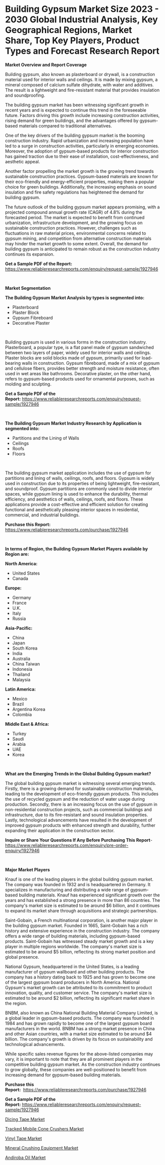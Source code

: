 <p><h1>Building Gypsum Market Size 2023 - 2030 Global Industrial Analysis, Key Geographical Regions, Market Share, Top Key Players, Product Types and Forecast Research Report</h1></p><p><strong>Market Overview and Report Coverage</strong></p>
<p><p>Building gypsum, also known as plasterboard or drywall, is a construction material used for interior walls and ceilings. It is made by mixing gypsum, a mineral composed of calcium sulfate dihydrate, with water and additives. The result is a lightweight and fire-resistant material that provides insulation and soundproofing.</p><p>The building gypsum market has been witnessing significant growth in recent years and is expected to continue this trend in the foreseeable future. Factors driving this growth include increasing construction activities, rising demand for green buildings, and the advantages offered by gypsum-based materials compared to traditional alternatives.</p><p>One of the key drivers of the building gypsum market is the booming construction industry. Rapid urbanization and increasing population have led to a surge in construction activities, particularly in emerging economies. Moreover, the adoption of gypsum-based products for interior construction has gained traction due to their ease of installation, cost-effectiveness, and aesthetic appeal.</p><p>Another factor propelling the market growth is the growing trend towards sustainable construction practices. Gypsum-based materials are known for their eco-friendly and energy-efficient properties, making them a popular choice for green buildings. Additionally, the increasing emphasis on sound insulation and fire safety regulations has heightened the demand for building gypsum.</p><p>The future outlook of the building gypsum market appears promising, with a projected compound annual growth rate (CAGR) of 4.8% during the forecasted period. The market is expected to benefit from continued urbanization, infrastructure development, and the growing focus on sustainable construction practices. However, challenges such as fluctuations in raw material prices, environmental concerns related to gypsum mining, and competition from alternative construction materials may hinder the market growth to some extent. Overall, the demand for building gypsum is anticipated to remain robust as the construction industry continues its expansion.</p></p>
<p><strong>Get a Sample PDF of the Report:</strong> <a href="https://www.reliableresearchreports.com/enquiry/request-sample/1927946">https://www.reliableresearchreports.com/enquiry/request-sample/1927946</a></p>
<p>&nbsp;</p>
<p><strong>Market Segmentation</strong></p>
<p><strong>The Building Gypsum Market Analysis by types is segmented into:</strong></p>
<p><ul><li>Plasterboard</li><li>Plaster Block</li><li>Gypsum Fibreboard</li><li>Decorative Plaster</li></ul></p>
<p>&nbsp;</p>
<p><p>Building gypsum is used in various forms in the construction industry. Plasterboard, a popular type, is a flat panel made of gypsum sandwiched between two layers of paper, widely used for interior walls and ceilings. Plaster blocks are solid blocks made of gypsum, primarily used for load-bearing walls in construction. Gypsum fibreboard, made of a mix of gypsum and cellulose fibers, provides better strength and moisture resistance, often used in wet areas like bathrooms. Decorative plaster, on the other hand, refers to gypsum-based products used for ornamental purposes, such as molding and sculpting.</p></p>
<p><strong>Get a Sample PDF of the Report:</strong>&nbsp;<a href="https://www.reliableresearchreports.com/enquiry/request-sample/1927946">https://www.reliableresearchreports.com/enquiry/request-sample/1927946</a></p>
<p>&nbsp;</p>
<p><strong>The Building Gypsum Market Industry Research by Application is segmented into:</strong></p>
<p><ul><li>Partitions and the Lining of Walls</li><li>Ceilings</li><li>Roofs</li><li>Floors</li></ul></p>
<p>&nbsp;</p>
<p><p>The building gypsum market application includes the use of gypsum for partitions and lining of walls, ceilings, roofs, and floors. Gypsum is widely used in construction due to its properties of being lightweight, fire-resistant, and soundproof. Gypsum partitions are commonly used to divide interior spaces, while gypsum lining is used to enhance the durability, thermal efficiency, and aesthetics of walls, ceilings, roofs, and floors. These applications provide a cost-effective and efficient solution for creating functional and aesthetically pleasing interior spaces in residential, commercial, and industrial buildings.</p></p>
<p><strong>Purchase this Report:</strong>&nbsp; <a href="https://www.reliableresearchreports.com/purchase/1927946">https://www.reliableresearchreports.com/purchase/1927946</a></p>
<p>&nbsp;</p>
<p><strong>In terms of Region, the Building Gypsum Market Players available by Region are:</strong></p>
<p>
    <p> <strong> North America: </strong>
        <ul>
            <li>United States</li>
            <li>Canada</li>
        </ul>
        </p> 
    <p> <strong> Europe: </strong>
        <ul>
            <li>Germany</li>
            <li>France</li>
            <li>U.K.</li>
            <li>Italy</li>
            <li>Russia</li>
        </ul>
        </p> 
    <p> <strong> Asia-Pacific: </strong>
        <ul>
            <li>China</li>
            <li>Japan</li>
            <li>South Korea</li>
            <li>India</li>
            <li>Australia</li>
            <li>China Taiwan</li>
            <li>Indonesia</li>
            <li>Thailand</li>
            <li>Malaysia</li>
        </ul>
        </p> 
    <p> <strong> Latin America: </strong>
        <ul>
            <li>Mexico</li>
            <li>Brazil</li>
            <li>Argentina Korea</li>
            <li>Colombia</li>
        </ul>
        </p> 
    <p> <strong> Middle East & Africa: </strong>
        <ul>
            <li>Turkey</li>
            <li>Saudi</li>
            <li>Arabia</li>
            <li>UAE</li>
            <li>Korea</li>
        </ul>
    </p>
    </p>
<p>&nbsp;</p>
<p><strong>What are the Emerging Trends in the Global Building Gypsum market?</strong></p>
<p><p>The global building gypsum market is witnessing several emerging trends. Firstly, there is a growing demand for sustainable construction materials, leading to the development of eco-friendly gypsum products. This includes the use of recycled gypsum and the reduction of water usage during production. Secondly, there is an increasing focus on the use of gypsum in non-residential construction projects, such as commercial buildings and infrastructure, due to its fire-resistant and sound insulation properties. Lastly, technological advancements have resulted in the development of improved gypsum products with enhanced strength and durability, further expanding their application in the construction sector.</p></p>
<p><strong>Inquire or Share Your Questions If Any Before Purchasing This Report</strong>- <a href="https://www.reliableresearchreports.com/enquiry/pre-order-enquiry/1927946">https://www.reliableresearchreports.com/enquiry/pre-order-enquiry/1927946</a></p>
<p>&nbsp;</p>
<p><strong>Major Market Players</strong></p>
<p><p>Knauf is one of the leading players in the global building gypsum market. The company was founded in 1932 and is headquartered in Germany. It specializes in manufacturing and distributing a wide range of gypsum-based building materials. Knauf has experienced significant growth over the years and has established a strong presence in more than 86 countries. The company's market size is estimated to be around $6 billion, and it continues to expand its market share through acquisitions and strategic partnerships.</p><p>Saint-Gobain, a French multinational corporation, is another major player in the building gypsum market. Founded in 1665, Saint-Gobain has a rich history and extensive experience in the construction industry. The company offers a wide range of building materials, including gypsum-based products. Saint-Gobain has witnessed steady market growth and is a key player in multiple regions worldwide. The company's market size is estimated to be around $5 billion, reflecting its strong market position and global presence.</p><p>National Gypsum, headquartered in the United States, is a leading manufacturer of gypsum wallboard and other building products. The company has a history dating back to 1925 and has grown to become one of the largest gypsum board producers in North America. National Gypsum's market growth can be attributed to its commitment to product innovation, quality, and customer service. The company's market size is estimated to be around $2 billion, reflecting its significant market share in the region.</p><p>BNBM, also known as China National Building Material Company Limited, is a global leader in gypsum-based products. The company was founded in 1984 and has grown rapidly to become one of the largest gypsum board manufacturers in the world. BNBM has a strong market presence in China and other Asian countries, with a market size estimated to be around $4 billion. The company's growth is driven by its focus on sustainability and technological advancements.</p><p>While specific sales revenue figures for the above-listed companies may vary, it is important to note that they are all prominent players in the competitive building gypsum market. As the construction industry continues to grow globally, these companies are well-positioned to benefit from increasing demand for gypsum-based building materials.</p></p>
<p><strong>Purchase this Report:</strong>&nbsp;&nbsp;<a href="https://www.reliableresearchreports.com/purchase/1927946">https://www.reliableresearchreports.com/purchase/1927946</a></p>
<p></p>
<p><strong>Get a Sample PDF of the Report:</strong>&nbsp;<a href="https://www.reliableresearchreports.com/enquiry/request-sample/1927946">https://www.reliableresearchreports.com/enquiry/request-sample/1927946</a></p>
<p><p><a href="https://medium.com/@hotspotflipk/dicing-tape-market-analysis-and-sze-forecasted-for-period-from-2023-to-2030-40084e5080b8">Dicing Tape Market</a></p><p><a href="https://github.com/ChiragRp1/Market-Research-Report-List-1/blob/main/tracked-mobile-cone-crushers-market.md">Tracked Mobile Cone Crushers Market</a></p><p><a href="https://medium.com/@bhumi.technologiesmumbai/vinyl-tape-market-insights-into-market-cagr-market-trends-and-growth-strategies-b8c6ddf2a2cf">Vinyl Tape Market</a></p><p><a href="https://github.com/ChiragRP21/Market-Research-Report-List-1/blob/main/mineral-crushing-equipment-market.md">Mineral Crushing Equipment Market</a></p><p><a href="https://www.linkedin.com/pulse/andiroba-oil-market-size-share-global-analysis-report-2023-rjtfc/">Andiroba Oil Market</a></p></p>